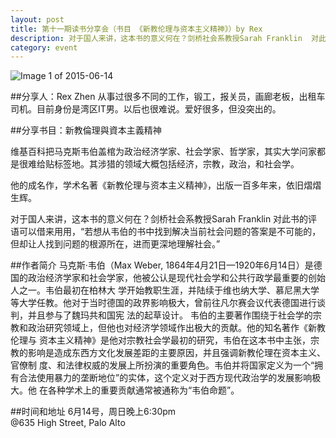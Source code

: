 ```yaml
---
layout: post
title: 第十一期读书分享会（书目 《新教伦理与资本主义精神》）by Rex
description: 对于国人来讲，这本书的意义何在？剑桥社会系教授Sarah Franklin  对此书的评语可以借来用用，“若想从韦伯的书中找到解决当前社会问题的答案是不可能的，但却让人找到问题的根源所在，进而更深地理解社会。”
category: event 
---
```


![Image 1 of 2015-06-14](/images/webber.jpg)

##分享人：Rex Zhen
从事过很多不同的工作，锻工，报关员，画廊老板，出租车司机。目前身份是湾区IT男。以后也很难说。爱好很多，但没突出的。

##分享书目：新教倫理與資本主義精神

维基百科把马克斯韦伯盖棺为政治经济学家、社会学家、哲学家，其实大学问家都是很难给贴标签地。其涉猎的领域大概包括经济，宗教，政治，和社会学。

他的成名作，学术名著《新教伦理与资本主义精神》，出版一百多年来，依旧熠熠生辉。

对于国人来讲，这本书的意义何在？剑桥社会系教授Sarah Franklin  对此书的评语可以借来用用，“若想从韦伯的书中找到解决当前社会问题的答案是不可能的，但却让人找到问题的根源所在，进而更深地理解社会。”

##作者简介
马克斯·韦伯（Max Weber, 1864年4月21日—1920年6月14日）是德国的政治经济学家和社会学家，他被公认是现代社会学和公共行政学最重要的创始人之一。韦伯最初在柏林大 学开始教职生涯，并陆续于维也纳大学、慕尼黑大学等大学任教。他对于当时德国的政界影响极大，曾前往凡尔赛会议代表德国进行谈判，并且参与了魏玛共和国宪 法的起草设计。
韦伯的主要著作围绕于社会学的宗教和政治研究领域上，但他也对经济学领域作出极大的贡献。他的知名著作《新教伦理与 资本主义精神》是他对宗教社会学最初的研究，韦伯在这本书中主张，宗教的影响是造成东西方文化发展差距的主要原因，并且强调新教伦理在资本主义、官僚制 度、和法律权威的发展上所扮演的重要角色。韦伯并将国家定义为一个“拥有合法使用暴力的垄断地位”的实体，这个定义对于西方现代政治学的发展影响极大。他 在各种学术上的重要贡献通常被通称为“韦伯命题”。

##时间和地址
6月14号，周日晚上6:30pm<br>
@635 High Street, Palo Alto


